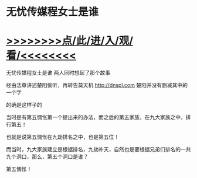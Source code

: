 # 无忧传媒程女士是谁

# <a href="https://https://github.com/kiuhd/dfrw/issues/1">>>>>>>>>点/此/进/入/观/看/<<<<<<<<</a>

无忧传媒程女士是谁
两人同时想起了那个故事

经由法尊讲述楚阳偷听，再转告莫天机
http://dnspl.com
楚阳并没有删减其中的一个字

的确是这样子的

当时是有第五惆怅第一个提出来的办法，而之后的第五家族，在九大家族之中，排行第五！

也就是说第五惆怅在九劫排名之中，也是第五位！

而当时，九大家族建立是根据排名，九劫补天，自然也是要根据兄弟们排名的一共九个洞口，那么，第五个洞口是谁？

第五惆怅！
